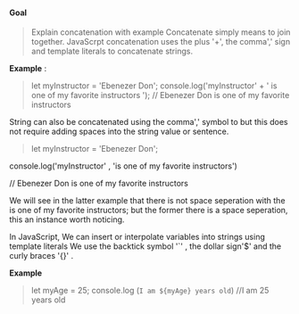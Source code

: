 #### Goal
  > Explain concatenation with example
    Concatenate simply means to join together. JavaScrpt concatenation uses the plus '+', the comma',' sign and template literals to concatenate strings.

  **Example** :
  > let myInstructor = 'Ebenezer Don';
  console.log('myInstructor' + ' is one of my favorite instructors ');
  // Ebenezer Don is one of my favorite instructors
  
  String can also be concatenated using the comma',' symbol to but this does not require adding spaces into the string value or sentence.
  > let myInstructor = 'Ebenezer Don';
  
  console.log('myInstructor' , 'is one of my favorite instructors')

  // Ebenezer Don is one of my favorite instructors

  We will see in the latter example that there is not space seperation with the is one of my favorite instructors; but the former there is a space seperation, this an instance worth noticing.

  In JavaScript, We can insert or interpolate variables into strings using template literals
  We use the backtick symbol '`' , the dollar sign'$' and the curly braces '{}' .

  **Example**
  >let myAge = 25;
    console.log (`I am ${myAge} years old`)
    //I am 25 years old


